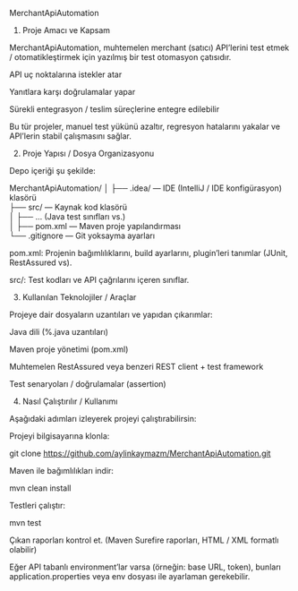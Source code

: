 MerchantApiAutomation
1. Proje Amacı ve Kapsam

MerchantApiAutomation, muhtemelen merchant (satıcı) API’lerini test etmek / otomatikleştirmek için yazılmış bir test otomasyon çatısıdır.

API uç noktalarına istekler atar

Yanıtlara karşı doğrulamalar yapar

Sürekli entegrasyon / teslim süreçlerine entegre edilebilir

Bu tür projeler, manuel test yükünü azaltır, regresyon hatalarını yakalar ve API’lerin stabil çalışmasını sağlar.

2. Proje Yapısı / Dosya Organizasyonu

Depo içeriği şu şekilde:

MerchantApiAutomation/
│
├── .idea/                   — IDE (IntelliJ / IDE konfigürasyon) klasörü  
├── src/                     — Kaynak kod klasörü  
│   ├── … (Java test sınıfları vs.)  
│
├── pom.xml                  — Maven proje yapılandırması  
└── .gitignore                — Git yoksayma ayarları  


pom.xml: Projenin bağımlılıklarını, build ayarlarını, plugin’leri tanımlar (JUnit, RestAssured vs).

src/: Test kodları ve API çağrılarını içeren sınıflar.

3. Kullanılan Teknolojiler / Araçlar

Projeye dair dosyaların uzantıları ve yapıdan çıkarımlar:

Java dili (%.java uzantıları)

Maven proje yönetimi (pom.xml)

Muhtemelen RestAssured veya benzeri REST client + test framework

Test senaryoları / doğrulamalar (assertion)

4. Nasıl Çalıştırılır / Kullanımı

Aşağıdaki adımları izleyerek projeyi çalıştırabilirsin:

Projeyi bilgisayarına klonla:

git clone https://github.com/aylinkaymazm/MerchantApiAutomation.git


Maven ile bağımlılıkları indir:

mvn clean install


Testleri çalıştır:

mvn test


Çıkan raporları kontrol et. (Maven Surefire raporları, HTML / XML formatlı olabilir)

Eğer API tabanlı environment’lar varsa (örneğin: base URL, token), bunları application.properties veya env dosyası ile ayarlaman gerekebilir.
